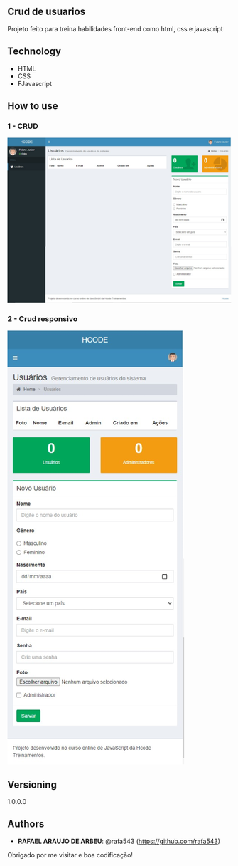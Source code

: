 ## Crud de usuarios
 
Projeto feito para treina habilidades front-end como html, css e javascript

 
## Technology 
 
* HTML
* CSS
* FJavascript
 
 
## How to use
 
### 1 - CRUD
![layout](https://github.com/rafa543/projeto-usuarios/blob/main/readme-imgs/Grupo%202.png)



### 2 - Crud responsivo
![responsivo](https://github.com/rafa543/projeto-usuarios/blob/main/readme-imgs/Grupo%201.png)

 
 
## Versioning
 
1.0.0.0
 
 
## Authors
 
* **RAFAEL ARAUJO DE ARBEU**: @rafa543 (https://github.com/rafa543)
 
 
Obrigado por me visitar e boa codificação!
